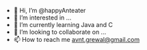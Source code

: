 - 👋 Hi, I’m @happyAnteater
- 👀 I’m interested in ...
- 🌱 I’m currently learning Java and C
- 💞️ I’m looking to collaborate on ...
- 📫 How to reach me avnt.grewal@gmail.com

<!---
happyAnteater/happyAnteater is a ✨ special ✨ repository because its `README.md` (this file) appears on your GitHub profile.
You can click the Preview link to take a look at your changes.
--->
